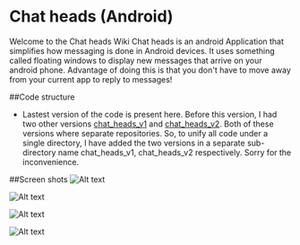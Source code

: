 Chat heads (Android)
====================
Welcome to the Chat heads Wiki
Chat heads is an android Application that simplifies how messaging is done in Android devices. It uses something called floating windows to display new messages that arrive on your android phone. Advantage of doing this is that you don't have to move away from your current app to reply to messages!


##Code structure
- Lastest version of the code is present here. Before this version, I had two other versions [chat_heads_v1](https://github.com/shadowfax92/CH_Android) and [chat_heads_v2](https://github.com/shadowfax92/CH_v3). Both of these versions where separate repositories. So, to unify all code under a single directory, I have added the two versions in a separate sub-directory name chat_heads_v1, chat_heads_v2 respectively. Sorry for the inconvenience.

##Screen shots
![Alt text](/../master/screenshots/49e4e967eaa8f85172c7fd3d404ef296.png?raw=true "chat heads in home screen")

![Alt text](/../master/screenshots/76402a7092374066bd28dd1543b3c24b.png?raw=true "chat heads in browser")

![Alt text](/../master/screenshots/8d038aecdf244d582bd22928147180cc.png?raw=true "chat heads in action")

![Alt text](/../master/screenshots/1828f74107404c2fe5e7f220ec58294a.png?raw=true "Main screen")

